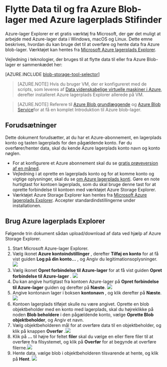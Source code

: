 <properties 
    pageTitle="Flytte Data til og fra Azure Blob-lager med Azure lagerplads Stifinder | Microsoft Azure" 
    description="Flytte Data til og fra Azure Blob-lager med Azure lagerplads Stifinder" 
    services="machine-learning,storage" 
    documentationCenter="" 
    authors="bradsev" 
    manager="jhubbard" 
    editor="cgronlun" />

<tags 
    ms.service="machine-learning" 
    ms.workload="data-services" 
    ms.tgt_pltfrm="na" 
    ms.devlang="na" 
    ms.topic="article" 
    ms.date="08/31/2016"
    ms.author="bradsev" />

# <a name="move-data-to-and-from-azure-blob-storage-using-azure-storage-explorer"></a>Flytte Data til og fra Azure Blob-lager med Azure lagerplads Stifinder

Azure-lager Explorer er et gratis værktøj fra Microsoft, der gør det muligt at arbejde med Azure-lager data i Windows, macOS og Linux. Dette emne beskrives, hvordan du kan bruge det til at overføre og hente data fra Azure blob-lager. Værktøjet kan hentes fra [Microsoft Azure lagerplads Explorer](http://storageexplorer.com/).

Vejledning i teknologier, der bruges til at flytte data til eller fra Azure Blob-lager er sammenkædet her:
 
[AZURE.INCLUDE [blob-storage-tool-selector](../../includes/machine-learning-blob-storage-tool-selector.md)]   

 
> [AZURE.NOTE] Hvis du bruger VM, der er konfigureret med de scripts, som leveres af [Data videnskabelige virtuelle maskiner i Azure](machine-learning-data-science-virtual-machines.md), derefter installeret Azure lagerplads Explorer allerede på VM.
 
> [AZURE.NOTE] Referere til [Azure Blob grundlæggende](../storage/storage-dotnet-how-to-use-blobs.md) og [Azure Blob Service](https://msdn.microsoft.com/library/azure/dd179376.aspx)for at få en komplet Introduktion til Azure blob-lager.   

## <a name="prerequisites"></a>Forudsætninger

Dette dokument forudsætter, at du har et Azure-abonnement, en lagerplads konto og tasten lagerplads for den pågældende konto. Før du overfører/henter data, skal du kende Azure lagerplads konto navn og konto nøglen. 

- For at konfigurere et Azure abonnement skal du se [gratis prøveversion af en måned](https://azure.microsoft.com/pricing/free-trial/).
- Vejledning i at oprette en lagerplads konto og for at komme konto og vigtige oplysninger, skal du se [om Azure lagerplads konti](../storage/storage-create-storage-account.md). Gøre en note hurtigtast for kontoen lagerplads, som du skal bruge denne tast for at oprette forbindelse til kontoen med værktøjet Azure Storage Explorer.
- Værktøjet Azure Storage Explorer kan hentes fra [Microsoft Azure lagerplads Explorer](http://storageexplorer.com/). Accepter standardindstillingerne under installationen.


<a id="explorer"></a>
## <a name="use-azure-storage-explorer"></a>Brug Azure lagerplads Explorer 

Følgende trin dokument sådan upload/download af data ved hjælp af Azure Storage Explorer. 

1.  Start Microsoft Azure-lager Explorer.
2.  Vælg ikonet **Azure kontoindstillinger** , derefter **Tilføj en konto** for at få vist guiden **Log på din konto...** , og Angiv du legitimationsoplysninger. ![](./media/machine-learning-data-science-move-data-to-azure-blob-using-azure-storage-explorer/add-an-azure-store-account.png)
3.  Vælg ikonet **Opret forbindelse til Azure-lager** for at få vist guiden **Opret forbindelse til Azure-lager** . ![](./media/machine-learning-data-science-move-data-to-azure-blob-using-azure-storage-explorer/connect-to-azure-storage-1.png)
4. Du kan angive hurtigtast fra kontoen Azure-lager på **Opret forbindelse til Azure-lager** guiden og derefter på **Næste**. ![](./media/machine-learning-data-science-move-data-to-azure-blob-using-azure-storage-explorer/connect-to-azure-storage-2.png)
5. Angive kontonavn lager i boksen **kontonavn** , og klik derefter på **Næste**. ![](./media/machine-learning-data-science-move-data-to-azure-blob-using-azure-storage-explorer/attach-external-storage.png)
6. Kontoen lagerplads tilføjet skulle nu være angivet. Oprette en blob objektbeholder med en konto med lagerplads, skal du højreklikke på noden **Blob beholdere** i den pågældende konto, vælge **Oprette Blob objektbeholder**, og Angiv et navn.
7. Vælg objektbeholderen mål for at overføre data til en objektbeholder, og klik på knappen **Overfør** .![](./media/machine-learning-data-science-move-data-to-azure-blob-using-azure-storage-explorer/storage-accounts.png)
8. Klik på **…** til højre for feltet **filer** skal du vælge en eller flere filer til at overføre fra filsystemet, og klik på **Overfør** for at begynde at overføre filerne.![](./media/machine-learning-data-science-move-data-to-azure-blob-using-azure-storage-explorer/upload-files-to-blob.png)
7. Hente data, vælge blob i objektbeholderen tilsvarende at hente, og klik på **Hent**. ![](./media/machine-learning-data-science-move-data-to-azure-blob-using-azure-storage-explorer/download-files-from-blob.png)


